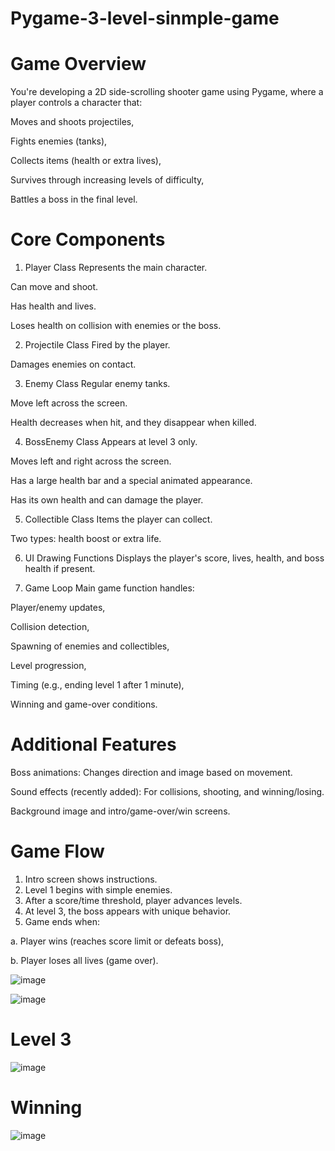 # Pygame-3-level-sinmple-game

# Game Overview
You're developing a 2D side-scrolling shooter game using Pygame, where a player controls a character that:

Moves and shoots projectiles,

Fights enemies (tanks),

Collects items (health or extra lives),

Survives through increasing levels of difficulty,

Battles a boss in the final level.

# Core Components
1. Player Class
Represents the main character.

Can move and shoot.

Has health and lives.

Loses health on collision with enemies or the boss.

2. Projectile Class
Fired by the player.

Damages enemies on contact.

3. Enemy Class
Regular enemy tanks.

Move left across the screen.

Health decreases when hit, and they disappear when killed.

4. BossEnemy Class
Appears at level 3 only.

Moves left and right across the screen.

Has a large health bar and a special animated appearance.

Has its own health and can damage the player.

5. Collectible Class
Items the player can collect.

Two types: health boost or extra life.

6. UI Drawing Functions
Displays the player's score, lives, health, and boss health if present.

7. Game Loop
Main game function handles:

Player/enemy updates,

Collision detection,

Spawning of enemies and collectibles,

Level progression,

Timing (e.g., ending level 1 after 1 minute),

Winning and game-over conditions.

# Additional Features
Boss animations: Changes direction and image based on movement.

Sound effects (recently added): For collisions, shooting, and winning/losing.

Background image and intro/game-over/win screens.

# Game Flow
1. Intro screen shows instructions.
2. Level 1 begins with simple enemies.
3. After a score/time threshold, player advances levels.
4. At level 3, the boss appears with unique behavior.
5. Game ends when:

a. Player wins (reaches score limit or defeats boss),

b. Player loses all lives (game over).

![image](https://github.com/user-attachments/assets/d908ab34-379e-4aff-8461-5913e471cb56)


![image](https://github.com/user-attachments/assets/b7d1632e-250d-41f1-96cc-8f36df3478bd)

# Level 3

![image](https://github.com/user-attachments/assets/5a5ec27b-50b9-43c0-bd26-a541b18d48c9)

# Winning

![image](https://github.com/user-attachments/assets/134bcd80-8918-4c33-b143-98835d0cbea9)




